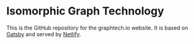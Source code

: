 # Isomorphic Graph Technology

This is the GitHub repository for the graphtech.io website. It is based on [Gatsby](gatsbyjs.org) and served by [Netlify](https://www.netlify.com).
